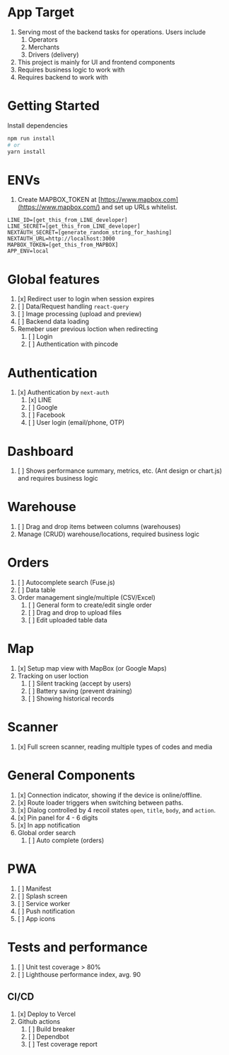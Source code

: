 # App Target
1. Serving most of the backend tasks for operations. Users include
   1. Operators
   2. Merchants
   3. Drivers (delivery)
2. This project is mainly for UI and frontend components
3. Requires business logic to work with
4. Requires backend to work with

# Getting Started
Install dependencies
```bash
npm run install
# or
yarn install
```

# ENVs
1. Create MAPBOX_TOKEN at [https://www.mapbox.com](https://www.mapbox.com/) and set up URLs whitelist.

```
LINE_ID=[get_this_from_LINE_developer]
LINE_SECRET=[get_this_from_LINE_developer]
NEXTAUTH_SECRET=[generate_random_string_for_hashing]
NEXTAUTH_URL=http://localhost:3000
MAPBOX_TOKEN=[get_this_from_MAPBOX]
APP_ENV=local
```

# Global features
1. [x] Redirect user to login when session expires
2. [ ] Data/Request handling `react-query` 
3. [ ] Image processing (upload and preview)
4. [ ] Backend data loading
5. Remeber user previous loction when redirecting
   1. [ ] Login
   2. [ ] Authentication with pincode 

# Authentication
1. [x] Authentication by `next-auth`
   1. [x] LINE 
   1. [ ] Google
   2. [ ] Facebook
   3. [ ] User login (email/phone, OTP)

# Dashboard
1. [ ] Shows performance summary, metrics, etc. (Ant design or chart.js) and requires business logic

# Warehouse
1. [ ] Drag and drop items between columns (warehouses)
2. Manage (CRUD) warehouse/locations, required business logic 

# Orders
1. [ ] Autocomplete search (Fuse.js)
2. [ ] Data table
3. Order management single/multiple (CSV/Excel)
   1. [ ] General form to create/edit single order
   2. [ ] Drag and drop to upload files
   3. [ ] Edit uploaded table data

# Map
1. [x] Setup map view with MapBox (or Google Maps)
2. Tracking on user loction
   1. [ ] Silent tracking (accept by users)
   2. [ ] Battery saving (prevent draining)
   3. [ ] Showing historical records

# Scanner
1. [x] Full screen scanner, reading multiple types of codes and media

# General Components
1. [x] Connection indicator, showing if the device is online/offline.
2. [x] Route loader triggers when switching between paths.
3. [x] Dialog controlled by 4 recoil states `open`, `title`, `body`, and `action`.
4. [x] Pin panel for 4 - 6 digits
5. [x] In app notification
6. Global order search
   1. [ ] Auto complete (orders)

# PWA 
1. [ ] Manifest
2. [ ] Splash screen
3. [ ] Service worker
4. [ ] Push notification
5. [ ] App icons

# Tests and performance
1. [ ] Unit test coverage > 80%
2. [ ] Lighthouse performance index, avg. 90

## CI/CD 
1. [x] Deploy to Vercel
2. Github actions
   1. [ ] Build breaker
   2. [ ] Dependbot
   3. [ ] Test coverage report
